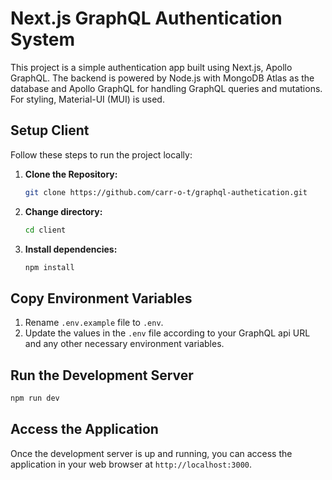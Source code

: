 # Next.js GraphQL Authentication System

This project is a simple authentication app built using Next.js, Apollo GraphQL. The backend is powered by Node.js with MongoDB Atlas as the database and Apollo GraphQL for handling GraphQL queries and mutations. For styling, Material-UI (MUI) is used.

## Setup Client

Follow these steps to run the project locally:

1. **Clone the Repository:**
   ```bash
   git clone https://github.com/carr-o-t/graphql-authetication.git
   ```
2. **Change directory:**
   ```bash
   cd client
   ```
3. **Install dependencies:**
   ```bash
   npm install
   ```

## Copy Environment Variables

1. Rename `.env.example` file to `.env`.
2. Update the values in the `.env` file according to your GraphQL api URL and any other necessary environment variables.

## Run the Development Server

```bash
npm run dev
```

## Access the Application

Once the development server is up and running, you can access the application in your web browser at `http://localhost:3000`.
